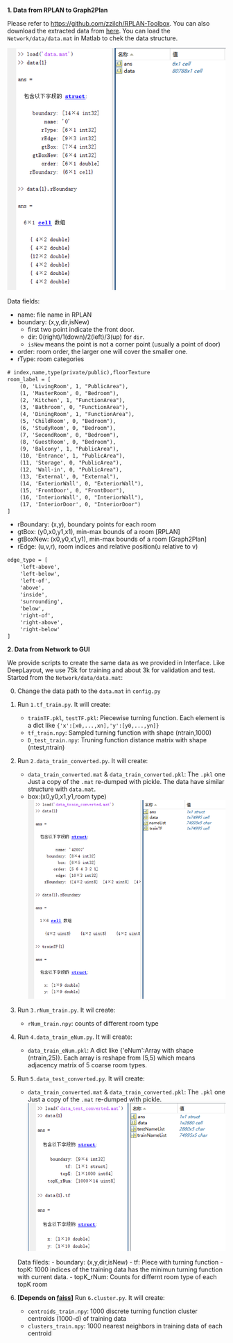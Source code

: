 **1. Data from RPLAN to Graph2Plan**

Please refer to https://github.com/zzilch/RPLAN-Toolbox.
You can also download the extracted data from [here](http://vcc.tech/file/upload_file/Data/G2P/Data.7z).
You can load the `Network/data/data.mat` in Matlab to chek the data structure.

![data.mat](../Interface/Img/data.mat.png)

Data fields:

- name: file name in RPLAN
- boundary: (x,y,dir,isNew)
    - first two point indicate the front door.
    - dir: 0(right)/1(down)/2(left)/3(up) for `dir`. 
    - `isNew` means the point is not a corner point (usually a point of door)
- order: room order, the larger one will cover the smaller one.
- rType: room categories
```
# index,name,type(private/public),floorTexture
room_label = [
    (0, 'LivingRoom', 1, "PublicArea"),
    (1, 'MasterRoom', 0, "Bedroom"),
    (2, 'Kitchen', 1, "FunctionArea"),
    (3, 'Bathroom', 0, "FunctionArea"),
    (4, 'DiningRoom', 1, "FunctionArea"),
    (5, 'ChildRoom', 0, "Bedroom"),
    (6, 'StudyRoom', 0, "Bedroom"),
    (7, 'SecondRoom', 0, "Bedroom"),
    (8, 'GuestRoom', 0, "Bedroom"),
    (9, 'Balcony', 1, "PublicArea"),
    (10, 'Entrance', 1, "PublicArea"),
    (11, 'Storage', 0, "PublicArea"),
    (12, 'Wall-in', 0, "PublicArea"),
    (13, 'External', 0, "External"),
    (14, 'ExteriorWall', 0, "ExteriorWall"),
    (15, 'FrontDoor', 0, "FrontDoor"),
    (16, 'InteriorWall', 0, "InteriorWall"),
    (17, 'InteriorDoor', 0, "InteriorDoor")
]
```
- rBoundary: (x,y), boundary points for each room
- gtBox: (y0,x0,y1,x1), min-max bounds of a room [RPLAN]
- gtBoxNew: (x0,y0,x1,y1), min-max bounds of a room [Graph2Plan]
- rEdge: (u,v,r), room indices and relative position(u relative to v)
```
edge_type = [
    'left-above',
    'left-below',
    'left-of',
    'above',
    'inside',
    'surrounding',
    'below',
    'right-of',
    'right-above',
    'right-below'
]
```

**2. Data from Network to GUI**

We provide scripts to create the same data as we provided in Interface. Like DeepLayout, we use 75k for training and about 3k for validation and test.
Started from the `Network/data/data.mat`:

0. Change the data path to the `data.mat` in `config.py`
1. Run `1.tf_train.py`. It will create:
    - `trainTF.pkl`, `testTF.pkl`: Piecewise turning function. Each element is a dict like `{'x':[x0,...,xn],'y':[y0,...,yn]}`
    - `tf_train.npy`: Sampled turning function with shape (ntrain,1000)
    - `D_test_train.npy`: Truning function distance matrix with shape (ntest,ntrain)
2. Run `2.data_train_converted.py`. It will create:
    - `data_train_converted.mat` & `data_train_converted.pkl`: The `.pkl` one Just a copy of the `.mat` re-dumped with pickle. The data have similar structure with `data.mat`. 
    - box:(x0,y0,x1,y1,room type)
    ![data_train_converted.mat](../Interface/Img/data_train_converted.png)
3. Run `3.rNum_train.py`. It wil create:
    - `rNum_train.npy`: counts of different room type 
4. Run `4.data_train_eNum.py`. It will create:
    - `data_train_eNum.pkl`: A dict like {'eNum':Array with shape (ntrain,25)}. Each array is reshape from (5,5) which means adjacency matrix of 5 coarse room types.
5. Run `5.data_test_converted.py`. It will create:
    - `data_train_converted.mat` & `data_train_converted.pkl`: The `.pkl` one Just a copy of the `.mat` re-dumped with pickle. 
    ![data_test_converted.mat](../Interface/Img/data_test_converted.png)

    Data fileds:
        - boundary: (x,y,dir,isNew)
        - tf: Piece with turning function
        - topK: 1000 indices of the training data has the minimun turning function with current data.
        - topK_rNum: Counts for differnt room type of each topK room
6. **[Depends on [faiss](https://github.com/facebookresearch/faiss)]** Run `6.cluster.py`.  It will create:
    - `centroids_train.npy`: 1000 discrete turning function cluster centroids (1000-d) of training data
    - `clusters_train.npy`: 1000 nearest neighbors in training data of each centroid